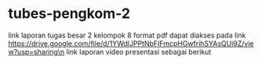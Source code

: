 # tubes-pengkom-2
link laporan tugas besar 2 kelompok 8 format pdf dapat diakses pada link https://drive.google.com/file/d/1YWdlJPPtNbFIFmcpHGwfrihSYAsQUi9Z/view?usp=sharing\n
link laporan video presentasi sebagai berikut 

